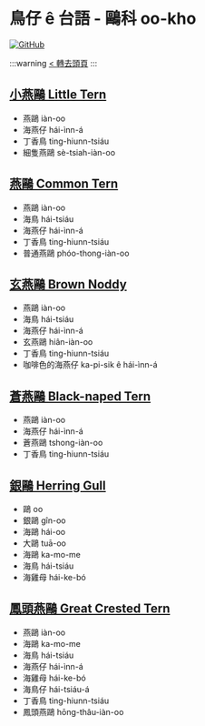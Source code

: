 # 鳥仔 ê 台語 - 鷗科 oo-kho

[![GitHub](https://img.shields.io/badge/GitHub-black?logo=github)](https://github.com/siansiansu/tsiau-a-e-mia)

:::warning
[< 轉去頭頁](https://hackmd.io/@siansiansu/Hy4VzNvha)
:::

## [小燕鷗 Little Tern](https://www.instagram.com/p/Ce_SPOKPyvG/)

- 燕鷗 iàn-oo
- 海燕仔 hái-ìnn-á
- 丁香鳥 ting-hiunn-tsiáu
- 細隻燕鷗 sè-tsiah-iàn-oo

## [燕鷗 Common Tern](https://www.instagram.com/p/Clv0lxOv5qp/)

- 燕鷗 iàn-oo
- 海鳥 hái-tsiáu
- 海燕仔 hái-ìnn-á
- 丁香鳥 ting-hiunn-tsiáu
- 普通燕鷗 phóo-thong-iàn-oo

## [玄燕鷗 Brown Noddy](https://www.instagram.com/p/CmiuVHAPDxV/)

- 燕鷗 iàn-oo
- 海鳥 hái-tsiáu
- 海燕仔 hái-ìnn-á
- 玄燕鷗 hiân-iàn-oo
- 丁香鳥 ting-hiunn-tsiáu
- 咖啡色的海燕仔 ka-pi-sik ê hái-ìnn-á

## [蒼燕鷗 Black-naped Tern](https://www.instagram.com/p/CfwgLBwvYyZ/)

- 燕鷗 iàn-oo
- 海燕仔 hái-ìnn-á
- 蒼燕鷗 tshong-iàn-oo
- 丁香鳥 ting-hiunn-tsiáu

## [銀鷗 Herring Gull](https://www.instagram.com/p/CZmRCf-v1s_/)

- 鷗 oo
- 銀鷗 gîn-oo
- 海鷗 hái-oo
- 大鷗 tuā-oo
- 海鷗 ka-mo-me
- 海鳥 hái-tsiáu
- 海雞母 hái-ke-bó

## [鳳頭燕鷗 Great Crested Tern](https://www.instagram.com/p/Cf4cyiFP0mD/)

- 燕鷗 iàn-oo
- 海鷗 ka-mo-me
- 海鳥 hái-tsiáu
- 海燕仔 hái-ìnn-á
- 海雞母 hái-ke-bó
- 海鳥仔 hái-tsiáu-á
- 丁香鳥 ting-hiunn-tsiáu
- 鳳頭燕鷗 hōng-thâu-iàn-oo
